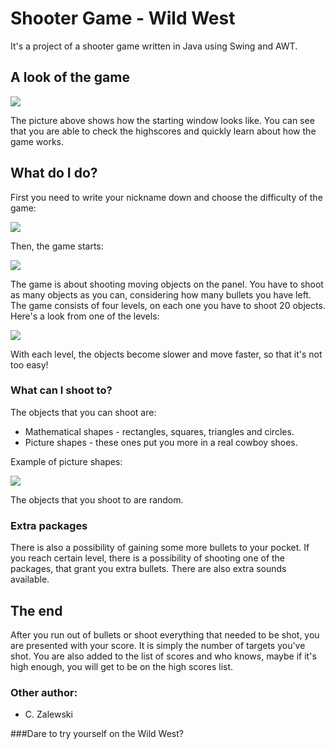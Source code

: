 # Shooter Game - Wild West

It's a project of a shooter game written in Java using Swing and AWT.


## A look of the game

![](https://github.com/Saiter711/Network_Emulation/blob/master/extras/main.PNG)

The picture above shows how the starting window looks like.
You can see that you are able to check the highscores and quickly learn about how the game works.


## What do I do?
First you need to write your nickname down and choose the difficulty of the game:

![](https://github.com/Saiter711/Network_Emulation/blob/master/extras/level.PNG)

Then, the game starts:

![](https://github.com/Saiter711/Network_Emulation/blob/master/extras/game.PNG)

The game is about shooting moving objects on the panel. You have to shoot as many objects as you can, considering how many bullets you have left.
The game consists of four levels, on each one you have to shoot 20 objects. Here's a look from one of the levels:

![](https://github.com/Saiter711/Network_Emulation/blob/master/extras/game1.PNG)

With each level, the objects become slower and move faster, so that it's not too easy!


### What can I shoot to?

The objects that you can shoot are:
* Mathematical shapes - rectangles, squares, triangles and circles.
* Picture shapes - these ones put you more in a real cowboy shoes.

Example of picture shapes:

![](https://github.com/Saiter711/Network_Emulation/blob/master/extras/game2.PNG)

The objects that you shoot to are random.


### Extra packages

There is also a possibility of gaining some more bullets to your pocket. If you reach certain level, there is a possibility of shooting one of the packages, that grant you extra bullets.
There are also extra sounds available.


## The end

After you run out of bullets or shoot everything that needed to be shot, you are presented with your score. It is simply the number of targets you've shot. 
You are also added to the list of scores and who knows, maybe if it's high enough, you will get to be on the high scores list.

### Other author:

* C. Zalewski


###Dare to try yourself on the Wild West?


